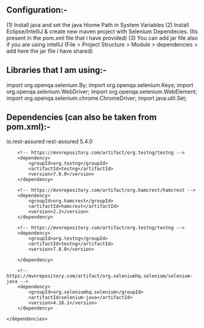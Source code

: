Configuration:-
----------------------------------------------------------------
(1) Install java and set the java Hiome Path in System Variables
(2) Install Eclipse/IntelliJ & create new maven project with Selenium Dependecies. (Its present in the pom.xml file that i have provided)
(3) You can add jar file also if you are using intelliJ (File > Project Structure > Module > dependencies > add here the jar file i have shared)



Libraries that I am using:-
---------------------------------------------------------------
import org.openqa.selenium.By;
import org.openqa.selenium.Keys;
import org.openqa.selenium.WebDriver;
import org.openqa.selenium.WebElement;
import org.openqa.selenium.chrome.ChromeDriver;
import java.util.Set;


Dependencies (can also be taken from pom.xml):-
---------------------------------------------------------------------
 <dependencies>
        <!-- https://mvnrepository.com/artifact/io.rest-assured/rest-assured -->
        <dependency>
            <groupId>io.rest-assured</groupId>
            <artifactId>rest-assured</artifactId>
            <version>5.4.0</version>
        </dependency>

        <!-- https://mvnrepository.com/artifact/org.testng/testng -->
        <dependency>
            <groupId>org.testng</groupId>
            <artifactId>testng</artifactId>
            <version>7.8.0</version>
        </dependency>

        <!-- https://mvnrepository.com/artifact/org.hamcrest/hamcrest -->
        <dependency>
            <groupId>org.hamcrest</groupId>
            <artifactId>hamcrest</artifactId>
            <version>2.2</version>
        </dependency>

        <!-- https://mvnrepository.com/artifact/org.testng/testng -->
        <dependency>
            <groupId>org.testng</groupId>
            <artifactId>testng</artifactId>
            <version>7.8.0</version>

        </dependency>

        <!-- https://mvnrepository.com/artifact/org.seleniumhq.selenium/selenium-java -->
        <dependency>
            <groupId>org.seleniumhq.selenium</groupId>
            <artifactId>selenium-java</artifactId>
            <version>4.16.1</version>
        </dependency>

    </dependencies>
